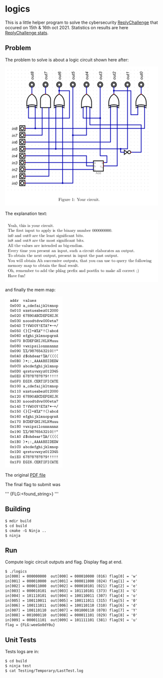 # logics

This is a little helper program to solve the cybersecurity [ReplyChallenge](https://challenges.reply.com/) that occured on 15th & 16th oct 2021. Statistics on results are here [ReplyChallenge stats](https://challenges.reply.com/tamtamy/challenge/reply-cybersecurity-challenge-2021/stats).

## Problem

The problem to solve is about a logic circuit shown here after: 


![The logic circuit](/images/misc100-readme-1-circuit.png)


The explanation text:


![The story](/images/misc100-readme-1-story.png)


and finally the mem map:


![The Memory Map](/images/misc100-readme-1-memmap.png)


The original [PDF file](misc100-readme-1.pdf)

The final flag to submit was 

'''
{FLG:<found_string>}
'''

## Building

``` 
$ mdir build
$ cd build
$ cmake -G Ninja ..
$ ninja
``` 

## Run

Compute logic circuit outputs and flag. Display flag at end.
```
$ ./logics
in[000] = 000000000  out[000] = 000010000 (016) flag[0] = 'w'
in[001] = 000010000  out[001] = 000011000 (024) flag[1] = 'e'
in[002] = 000011000  out[002] = 000010101 (021) flag[2] = 'e'
in[003] = 000010101  out[003] = 101110101 (373) flag[3] = 'G'
in[004] = 101110101  out[004] = 100110011 (307) flag[4] = 'o'
in[005] = 100110011  out[005] = 100111011 (315) flag[5] = '0'
in[006] = 100111011  out[006] = 100110110 (310) flag[6] = 'd'
in[007] = 100110110  out[007] = 001000110 (070) flag[7] = 'Y'
in[008] = 001000110  out[008] = 000011101 (029) flag[8] = '0'
in[009] = 000011101  out[009] = 101111101 (381) flag[9] = 'u'
flag = {FLG:weeGo0dY0u}
```

## Unit Tests
Tests logs are in:

```
$ cd build
$ ninja test
$ cat Testing/Temporary/LastTest.log
```
